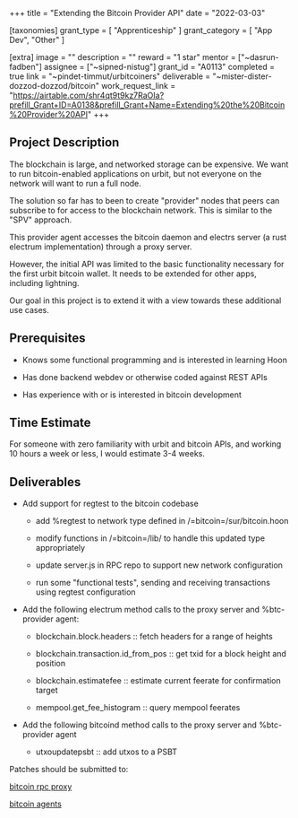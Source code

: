 +++
title = "Extending the Bitcoin Provider API"
date = "2022-03-03"

[taxonomies]
grant_type = [ "Apprenticeship" ]
grant_category = [ "App Dev", "Other" ]

[extra]
image = ""
description = ""
reward = "1 star"
mentor = ["~dasrun-fadben"]
assignee = ["~sipned-nistug"]
grant_id = "A0113"
completed = true
link = "~pindet-timmut/urbitcoiners"
deliverable = "~mister-dister-dozzod-dozzod/bitcoin"
work_request_link = "https://airtable.com/shr4qt9t9kz7RaOIa?prefill_Grant+ID=A0138&prefill_Grant+Name=Extending%20the%20Bitcoin%20Provider%20API"
+++

## Project Description

The blockchain is large, and networked storage can be expensive. We want to run bitcoin-enabled applications on urbit, but not everyone on the network will want to run a full node.

The solution so far has to been to create "provider" nodes that peers can subscribe to for access to the blockchain network. This is similar to the "SPV" approach.

This provider agent accesses the bitcoin daemon and electrs server (a rust electrum implementation) through a proxy server.

However, the initial API was limited to the basic functionality necessary for the first urbit bitcoin wallet. It needs to be extended for other apps, including lightning.

Our goal in this project is to extend it with a view towards these additional use cases.

## Prerequisites

- Knows some functional programming and is interested in learning Hoon

- Has done backend webdev or otherwise coded against REST APIs

- Has experience with or is interested in bitcoin development

## Time Estimate

For someone with zero familiarity with urbit and bitcoin APIs, and working 10 hours a week or less, I would estimate 3-4 weeks.

## Deliverables

- Add support for regtest to the bitcoin codebase

  - add %regtest to network type defined in /=bitcoin=/sur/bitcoin.hoon

  - modify functions in /=bitcoin=/lib/ to handle this updated type appropriately

  - update server.js in RPC repo to support new network configuration

  - run some "functional tests", sending and receiving transactions using regtest configuration

- Add the following electrum method calls to the proxy server and %btc-provider agent:

  - blockchain.block.headers :: fetch headers for a range of heights

  - blockchain.transaction.id_from_pos :: get txid for a block height and position

  - blockchain.estimatefee :: estimate current feerate for confirmation target

  - mempool.get_fee_histogram :: query mempool feerates

- Add the following bitcoind method calls to the proxy server and %btc-provider agent

  - utxoupdatepsbt :: add utxos to a PSBT

Patches should be submitted to:

[bitcoin rpc proxy](https://github.com/urbit/urbit-bitcoin-rpc)

[bitcoin agents](https://github.com/urbit/urbit)
